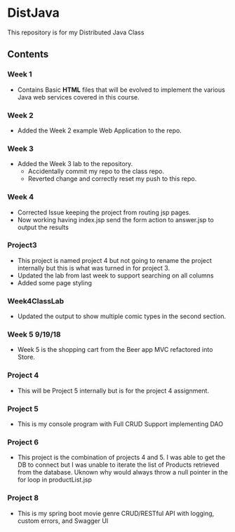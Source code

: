 # DistJava
This repository is for my Distributed Java Class

## Contents
### Week 1
  * Contains Basic **HTML** files that will be evolved to implement the various Java web services covered in this course.
### Week 2
  * Added the Week 2 example Web Application to the repo.
### Week 3
  * Added the Week 3 lab to the repository.
    * Accidentally commit my repo to the class repo.
    * Reverted change and correctly reset my push to this repo.
### Week 4
* Corrected Issue keeping the project from routing jsp pages.
* Now working having index.jsp send the form action to answer.jsp to output the results
### Project3
* This project is named project 4 but not going to rename the project internally but this is what was turned in for project 3.
* Updated the lab from last week to support searching on all columns
* Added some page styling
### Week4ClassLab
  * Updated the output to show multiple comic types in the second section.
### Week 5 9/19/18
  * Week 5 is the shopping cart from the Beer app MVC refactored into Store.
### Project 4
* This will be Project 5 internally but is for the project 4 assignment.
### Project 5
* This is my console program with Full CRUD Support implementing DAO
### Project 6
* This project is the combination of projects 4 and 5. I was able to get the DB to connect but I was unable to iterate the list of Products retrieved from the database. Uknown why would always throw a null pointer in the for loop in productList.jsp
### Project 8
* This is my spring boot movie genre CRUD/RESTful API with logging, custom errors, and Swagger UI
